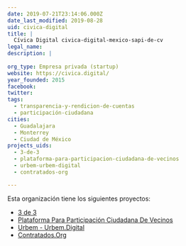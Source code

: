 ```yaml
---
date: 2019-07-21T23:14:06.000Z
date_last_modified: 2019-08-28
uid: civica-digital
title: |
  Cívica Digital civica-digital-mexico-sapi-de-cv
legal_name: 
description: |
  
org_type: Empresa privada (startup)
website: https://civica.digital/
year_founded: 2015
facebook: 
twitter: 
tags:
  - transparencia-y-rendicion-de-cuentas
  - participación-ciudadana
cities: 
  - Guadalajara
  - Monterrey
  - Ciudad de México
projects_uids:
  - 3-de-3
  - plataforma-para-participacion-ciudadana-de-vecinos
  - urbem-urbem-digital
  - contratados-org

---
```


Esta organización tiene los siguientes proyectos:

- [3 de 3](/proyectos/3-de-3)
- [Plataforma Para Participación Ciudadana De Vecinos](/proyectos/plataforma-para-participacion-ciudadana-de-vecinos)
- [Urbem - Urbem.Digital](/proyectos/urbem-urbem-digital)
- [Contratados.Org](/proyectos/contratados-org)
